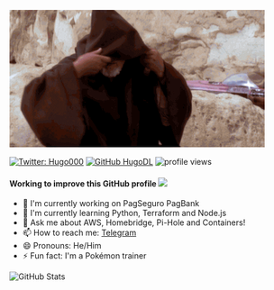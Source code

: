 


![](hello-there.gif)




[![Twitter: Hugo000](https://img.shields.io/twitter/follow/Hugo000?style=social)](https://twitter.com/Hugo000)
[![GitHub HugoDL](https://img.shields.io/github/followers/HugoDL?label=follow&style=social)](https://github.com/HugoDL)
<img src="https://gpvc.arturio.dev/HugoDL" alt="profile views">


<h4>Working to improve this GitHub profile <img src="https://media.giphy.com/media/WUlplcMpOCEmTGBtBW/giphy.gif" width="30"></h4>


- 🔭 I'm currently working on PagSeguro PagBank 
- 🌱 I'm currently learning Python, Terraform and Node.js
- 💬 Ask me about AWS, Homebridge, Pi-Hole and Containers! 
- 📫 How to reach me: [Telegram](https://t.me/HugoDL)
- 😄 Pronouns: He/Him
- ⚡ Fun fact: I'm a Pokémon trainer


<p><img src="https://github-readme-stats.vercel.app/api?username=HugoDL&amp;show_icons=true" alt="GitHub Stats"></p>



